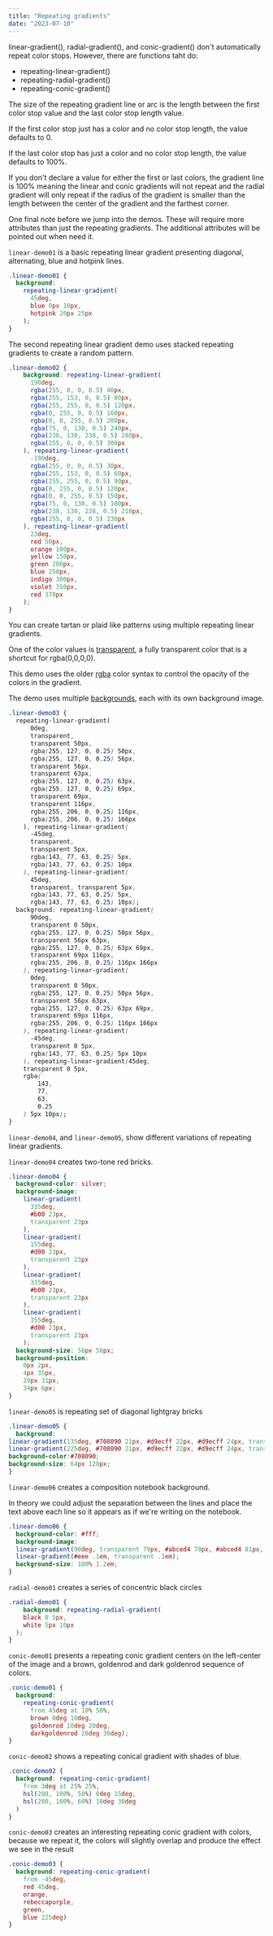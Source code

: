 ```yaml
---
title: "Repeating gradients"
date: "2023-07-10"
---
```


linear-gradient(), radial-gradient(), and conic-gradient() don't automatically repeat color stops. However, there are functions taht do:

- repeating-linear-gradient()
- repeating-radial-gradient()
- repeating-conic-gradient()

The size of the repeating gradient line or arc is the length between the first color stop value and the last color stop length value.

If the first color stop just has a color and no color stop length, the value defaults to 0.

If the last color stop has just a color and no color stop length, the value defaults to 100%.

If you don't declare a value for either the first or last colors, the gradient line is 100% meaning the linear and conic gradients will not repeat and the radial gradient will only repeat if the radius of the gradient is smaller than the length between the center of the gradient and the farthest corner.

One final note before we jump into the demos. These will require more attributes than just the repeating gradients. The additional attributes will be pointed out when need it.

`linear-demo01` is a basic repeating linear gradient presenting diagonal, alternating, blue and hotpink lines.

```css
.linear-demo01 {
  background: 
    repeating-linear-gradient(
      45deg,
      blue 0px 10px,
      hotpink 20px 25px
    );
}
```

The second repeating linear gradient demo uses stacked repeating gradients to create a random pattern.

```css
.linear-demo02 {
    background: repeating-linear-gradient(
      190deg,
      rgba(255, 0, 0, 0.5) 40px,
      rgba(255, 153, 0, 0.5) 80px,
      rgba(255, 255, 0, 0.5) 120px,
      rgba(0, 255, 0, 0.5) 160px,
      rgba(0, 0, 255, 0.5) 200px,
      rgba(75, 0, 130, 0.5) 240px,
      rgba(238, 130, 238, 0.5) 280px,
      rgba(255, 0, 0, 0.5) 300px
    ), repeating-linear-gradient(
      -190deg,
      rgba(255, 0, 0, 0.5) 30px,
      rgba(255, 153, 0, 0.5) 60px,
      rgba(255, 255, 0, 0.5) 90px,
      rgba(0, 255, 0, 0.5) 120px,
      rgba(0, 0, 255, 0.5) 150px,
      rgba(75, 0, 130, 0.5) 180px,
      rgba(238, 130, 238, 0.5) 210px,
      rgba(255, 0, 0, 0.5) 230px
    ), repeating-linear-gradient(
      23deg,
      red 50px,
      orange 100px,
      yellow 150px,
      green 200px,
      blue 250px,
      indigo 300px,
      violet 350px,
      red 370px
    );
}
```

You can create tartan or plaid like patterns using multiple repeating linear gradients.

One of the color values is [transparent](https://developer.mozilla.org/en-US/docs/Web/CSS/named-color#transparent), a fully transparent color that is a shortcut for rgba(0,0,0,0).

This demo uses the older [rgba](https://developer.mozilla.org/en-US/docs/Web/CSS/color_value/rgb) color syntax to control the opacity of the colors in the gradient.

The demo uses multiple [backgrounds](https://developer.mozilla.org/en-US/docs/Web/CSS/background), each with its own background image.

```css
.linear-demo03 {
  repeating-linear-gradient(
      0deg,
      transparent,
      transparent 50px,
      rgba(255, 127, 0, 0.25) 50px,
      rgba(255, 127, 0, 0.25) 56px,
      transparent 56px,
      transparent 63px,
      rgba(255, 127, 0, 0.25) 63px,
      rgba(255, 127, 0, 0.25) 69px,
      transparent 69px,
      transparent 116px,
      rgba(255, 206, 0, 0.25) 116px,
      rgba(255, 206, 0, 0.25) 166px
    ), repeating-linear-gradient(
      -45deg,
      transparent,
      transparent 5px,
      rgba(143, 77, 63, 0.25) 5px,
      rgba(143, 77, 63, 0.25) 10px
    ), repeating-linear-gradient(
      45deg,
      transparent, transparent 5px,
      rgba(143, 77, 63, 0.25) 5px,
      rgba(143, 77, 63, 0.25) 10px);
  background: repeating-linear-gradient(
      90deg,
      transparent 0 50px,
      rgba(255, 127, 0, 0.25) 50px 56px,
      transparent 56px 63px,
      rgba(255, 127, 0, 0.25) 63px 69px,
      transparent 69px 116px,
      rgba(255, 206, 0, 0.25) 116px 166px
    ), repeating-linear-gradient(
      0deg,
      transparent 0 50px,
      rgba(255, 127, 0, 0.25) 50px 56px,
      transparent 56px 63px,
      rgba(255, 127, 0, 0.25) 63px 69px,
      transparent 69px 116px,
      rgba(255, 206, 0, 0.25) 116px 166px
    ), repeating-linear-gradient(
      -45deg,
      transparent 0 5px,
      rgba(143, 77, 63, 0.25) 5px 10px
    ), repeating-linear-gradient(45deg,
    transparent 0 5px,
    rgba(
        143,
        77,
        63,
        0.25
    ) 5px 10px);
}
```

`linear-demo04`, and `linear-demo05`, show different variations of repeating linear gradients.

`linear-demo04` creates two-tone red bricks.

```css
.linear-demo04 {
  background-color: silver;
  background-image:   
    linear-gradient(
      335deg,
      #b00 23px,
      transparent 23px
    ),
    linear-gradient(
      155deg,
      #d00 23px,
      transparent 23px
    ),
    linear-gradient(
      335deg,
      #b00 23px,
      transparent 23px
    ),
    linear-gradient(
      155deg,
      #d00 23px,
      transparent 23px
    );
  background-size: 58px 58px;
  background-position:
    0px 2px,
    4px 35px,
    29px 31px,
    34px 6px;
}
```

`linear-demo05` is repeating set of diagonal lightgray bricks

```css
.linear-demo05 {
  background:
linear-gradient(135deg, #708090 21px, #d9ecff 22px, #d9ecff 24px, transparent 24px, transparent 67px, #d9ecff 67px, #d9ecff 69px, transparent 69px),
linear-gradient(225deg, #708090 21px, #d9ecff 22px, #d9ecff 24px, transparent 24px, transparent 67px, #d9ecff 67px, #d9ecff 69px, transparent 69px)0 64px;
background-color:#708090;
background-size: 64px 128px;
}
```

`linear-demo06` creates a composition notebook background.

In theory we could adjust the separation between the lines and place the text above each line so it appears as if we're writing on the notebook.

```css
.linear-demo06 {
  background-color: #fff;
  background-image:
  linear-gradient(90deg, transparent 79px, #abced4 79px, #abced4 81px, transparent 81px),
  linear-gradient(#eee .1em, transparent .1em);
  background-size: 100% 1.2em;
}
```

`radial-demo01` creates a series of concentric black circles

```css
.radial-demo01 {
    background: repeating-radial-gradient(
    black 0 5px,
    white 5px 10px
  );
}
```

`conic-demo01` presents a repeating conic gradient centers on the left-center of the image and a brown, goldenrod and dark goldenrod sequence of colors.

```css
.conic-demo01 {
  background: 
    repeating-conic-gradient(
      from 45deg at 10% 50%,
      brown 0deg 10deg,
      goldenrod 10deg 20deg,
      darkgoldenrod 20deg 30deg);
}
```

`conic-demo02` shows a repeating conical gradient with shades of blue.

```css
.conic-demo02 {
  background: repeating-conic-gradient(
    from 3deg at 25% 25%,
    hsl(200, 100%, 50%) 0deg 15deg,
    hsl(200, 100%, 60%) 10deg 30deg
  )
}
```

`conic-demo03` creates an interesting repeating conic gradient with colors, because we repeat it, the colors will slightly overlap and produce the effect we see in the result

```css
.conic-demo03 {
  background: repeating-conic-gradient(
    from -45deg,
    red 45deg,
    orange,
    rebeccapurple,
    green,
    blue 225deg)
}
```
